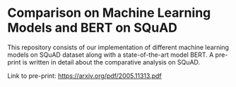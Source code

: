 # Comparison on Machine Learning Models and BERT on SQuAD
This repository consists of our implementation of different machine learning models on SQuAD dataset along with a state-of-the-art model BERT. A pre-print is written in detail about the comparative analysis on SQuAD.<br>

Link to pre-print: https://arxiv.org/pdf/2005.11313.pdf


